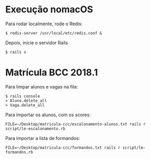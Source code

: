 # Execução nomacOS

Para rodar localmente, rode o Redis:

    $ redis-server /usr/local/etc/redis.conf &

Depois, inicie o servidor Rails

    $ rails s

# Matrícula BCC 2018.1

Para limpar alunos e vagas na fila:

    $ rails console
    > Aluno.delete_all
    > Vaga.delete_all

Para importar os alunos, com os scores:

    FILE=~/Desktop/matricula-ccc/escalonamento-alunos.txt rails r script/le-escalonamento.rb

Para importar a lista de formandos:

    FILE=~/Desktop/matricula-ccc/formandos.txt rails r script/le-formandos.rb